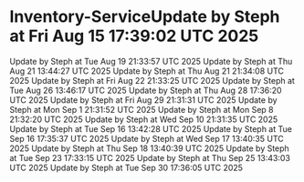 # Inventory-ServiceUpdate by Steph at Fri Aug 15 17:39:02 UTC 2025
Update by Steph at Tue Aug 19 21:33:57 UTC 2025
Update by Steph at Thu Aug 21 13:44:27 UTC 2025
Update by Steph at Thu Aug 21 21:34:08 UTC 2025
Update by Steph at Fri Aug 22 21:33:25 UTC 2025
Update by Steph at Tue Aug 26 13:46:17 UTC 2025
Update by Steph at Thu Aug 28 17:36:20 UTC 2025
Update by Steph at Fri Aug 29 21:31:31 UTC 2025
Update by Steph at Mon Sep  1 21:31:52 UTC 2025
Update by Steph at Mon Sep  8 21:32:20 UTC 2025
Update by Steph at Wed Sep 10 21:31:35 UTC 2025
Update by Steph at Tue Sep 16 13:42:28 UTC 2025
Update by Steph at Tue Sep 16 17:35:37 UTC 2025
Update by Steph at Wed Sep 17 13:40:35 UTC 2025
Update by Steph at Thu Sep 18 13:40:39 UTC 2025
Update by Steph at Tue Sep 23 17:33:15 UTC 2025
Update by Steph at Thu Sep 25 13:43:03 UTC 2025
Update by Steph at Tue Sep 30 17:36:05 UTC 2025
